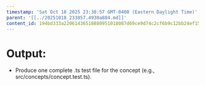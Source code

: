 ```yaml
---
timestamp: 'Sat Oct 18 2025 23:38:57 GMT-0400 (Eastern Daylight Time)'
parent: '[[../20251018_233857.4930a884.md]]'
content_id: 194bd333a22061436518880951018087d69ce9d74c2cf6b9c12bb24ef1590054
---
```


# Output:

* Produce one complete .ts test file for the concept (e.g., src/concepts/concept.test.ts).
